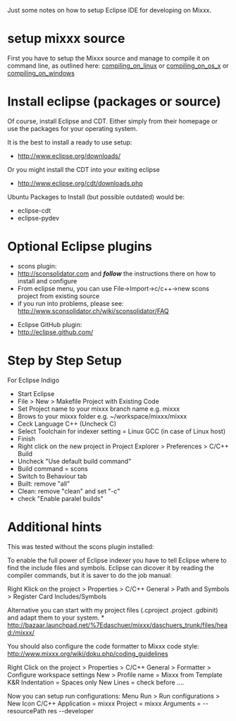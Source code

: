 Just some notes on how to setup Eclipse IDE for developing on Mixxx.

# setup mixxx source

First you have to setup the Mixxx source and manage to compile it on
command line, as outlined here:
[compiling\_on\_linux](compiling_on_linux) or
[compiling\_on\_os\_x](compiling_on_os_x) or
[compiling\_on\_windows](compiling_on_windows)

# Install eclipse (packages or source)

Of course, install Eclipse and CDT. Either simply from their homepage or
use the packages for your operating system.

It is the best to install a ready to use setup:

  - <http://www.eclipse.org/downloads/>

Or you might install the CDT into your exiting eclipse

  - <http://www.eclipse.org/cdt/downloads.php>

Ubuntu Packages to Install (but possible outdated) would be:

  - eclipse-cdt
  - eclipse-pydev

# Optional Eclipse plugins

  - scons plugin: 
  - <http://sconsolidator.com> and ***follow*** the instructions there
    on how to install and configure
  - From eclipse menu, you can use File-\>Import-\>c/c++-\>new scons
    project from existing source 
  - if you run into problems, please see:
    <http://www.sconsolidator.ch/wiki/sconsolidator/FAQ>

<!-- end list -->

  - Eclipse GitHub plugin:
  - <http://eclipse.github.com/>

# Step by Step Setup

For Eclipse Indigo

  - Start Eclipse
  - File \> New \> Makefile Project with Existing Code
  - Set Project name to your mixxx branch name e.g. mixxx
  - Brows to your mixxx folder e.g. \~/workspace/mixxx/mixxx
  - Ceck Language C++ (Uncheck C)
  - Select Toolchain for indexer setting = Linux GCC (in case of Linux
    host) 
  - Finish 
  - Right click on the new project in Project Explorer \> Preferences \>
    C/C++ Build
  - Uncheck "Use default build command"
  - Build command = scons
  - Switch to Behaviour tab
  - Built: remove "all"
  - Clean: remove "clean" and set "-c"
  - check "Enable paralel builds" 

# Additional hints

This was tested without the scons plugin installed:

To enable the full power of Eclipse indexer you have to tell Eclipse
where to find the include files and symbols. Eclipse can dicover it by
reading the compiler commands, but it is saver to do the job manual:

Right Klick on the project \> Properties \> C/C++ General \> Path and
Symbols \> Register Card Includes/Symbols

Alternative you can start with my project files (.cproject .project
.gdbinit) and adapt them to your system. \*
<http://bazaar.launchpad.net/%7Edaschuer/mixxx/daschuers_trunk/files/head:/mixxx/>

You should also configure the code formatter to Mixxx code style:
<http://www.mixxx.org/wiki/doku.php/coding_guidelines>

Right Click on the project \> Properties \> C/C++ General \> Formatter
\> Configure workspace settings New \> Profile name = Mixxx from
Template K\&R Indentation = Spaces only New Lines = check before ....

Now you can setup run configurations: Menu Run \> Run configurations \>
New Icon C/C++ Application = mixxx Project = mixxx Arguments =
--resourcePath res --developer
